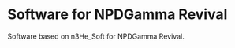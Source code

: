 Software for NPDGamma Revival
==============================

Software based on n3He_Soft for NPDGamma Revival.